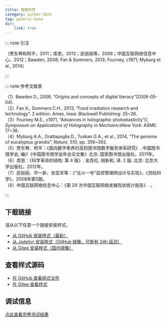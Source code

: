 ```yaml
--- 
title: 管理世界 
category: author-date 
tag: generic-base 
dir:
    link: true 
--- 
```


<!-- 此文件由脚本自动生成，请勿手动修改！ -->  

  

::: note 引注  

（贾东琴和柯平，2011；库恩，2012；武丽丽等，2008；中国互联网络信息中心，2012；Bawden, 2008; Fan &#38; Sommers, 2013; Fourney, c1971; Myburg et al., 2014）  

:::  

::: note 参考文献表  

<div class="csl-bib-body maxoffset-0 second-field-align-false hangingindent-true">
  <div class="csl-entry">（1）Bawden D., 2008, “Origins and concepts of digital literacy”(2008-05-04).</div>
  <div class="csl-entry">（2）Fan X., Sommers C.H., 2013, “Food irradiation research and technology”. 2 edition. Ames, Iowa: Blackwell Publishing: 25~26.</div>
  <div class="csl-entry">（3）Fourney M.E., c1971, “Advances in holographic photoelasticity”//, <i>Symposium on Applications of Holography in Mechanics</i>New York: ASME: 17~38.</div>
  <div class="csl-entry">（4）Myburg A.A., Grattapaglia D., Tuskan G.A., et al., 2014, “The genome of eucalyptus grandis”, <i>Nature</i>, 510, pp. 356~362.</div>
  <div class="csl-entry">（5）贾东琴、柯平：《面向数字素养的高校图书馆数字服务体系研究》. 中国图书馆学会, 编//《中国图书馆学会年会论文集》北京: 国家图书馆出版社，2011年。</div>
  <div class="csl-entry">（6）库恩：《科学革命的结构: 第 4 版》. 金吾伦, 胡新和, 译. 2 版. 北京: 北京大学出版社，2012年。</div>
  <div class="csl-entry">（7）武丽丽、华一新、张亚军等：《“北斗一号”监控管理网设计与实现》，《测绘科学》，2008年第5期。</div>
  <div class="csl-entry">（8）中国互联网络信息中心：《第 29 次中国互联网络发展现状统计报告》. 。</div>
</div>  

:::  

<!-- more -->  


## 下载链接  

请从以下任意一个链接安装样式。 
- [从 GitHub 安装样式（最新）](https://github.com/zotero-cn/styles/./raw/main/src/journal-of-management-world/journal-of-management-world.csl)  
- [从 Jsdelivr 安装样式（GitHub 镜像，可能有 24h 延迟）](https://cdn.jsdelivr.net/gh/zotero-cn/styles@main/src/journal-of-management-world/journal-of-management-world.csl) 
- [从 Gitee 安装样式（国内镜像）](https://gitee.com/zotero-chinese/styles/./raw/main/src/journal-of-management-world/journal-of-management-world.csl) 

## 查看样式源码 

- [在 GitHub 查看样式文件](https://github.com/zotero-cn/styles/./tree/main/src/journal-of-management-world/journal-of-management-world.csl)  
- [在 Gitee 查看样式](https://gitee.com/zotero-chinese/styles/./tree/main/src/journal-of-management-world/journal-of-management-world.csl) 

## 调试信息 

[点此查看完整测试结果](./test.md) 
